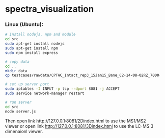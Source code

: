 # spectra_visualization

### Linux (Ubuntu):

```sh
# install nodejs, npm and module
cd src
sudo apt-get install nodejs
sudo apt-get install npm
sudo npm install express

# copy data
cd ..
mkdir data
cp testcases/rawdata/CPTAC_Intact_rep3_15Jan15_Bane_C2-14-08-02RZ_7000-7300.mzML data/CPTAC_Intact_rep3_15Jan15_Bane_C2-14-08-02RZ_7000-7300.mzML

# set up server port
sudo iptables -I INPUT -p tcp --dport 8081 -j ACCEPT
sudo service network-manager restart

# run server
cd src
node server.js
```
Then open link http://127.0.0.1:8081/2Dindex.html to use the MS1/MS2 viewer or open link http://127.0.0.1:8081/3Dindex.html to use the LC-MS 3 dimenaionl viewer.
